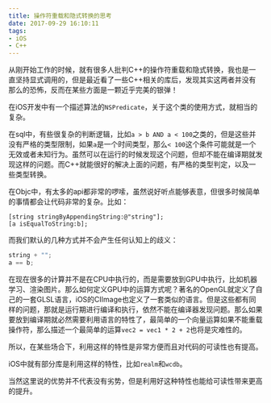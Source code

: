 ```yaml
---
title: 操作符重载和隐式转换的思考
date: 2017-09-29 16:10:11
tags:
- iOS
- C++
---
```


从刚开始工作的时候，就有很多人批判C++的操作符重载和隐式转换，我也是一直坚持显式调用的，但是最近看了一些C++相关的库后，发现其实这两者并没有那么的恐怖，反而在某些方面是一颗近乎完美的银弹！

<!--more-->

在iOS开发中有一个描述算法的`NSPredicate`，关于这个类的使用方式，就相当的复杂。

在sql中，有些很复杂的判断逻辑，比如`a > b AND a < 100`之类的，但是这些并没有严格的类型限制，如果`a`是一个时间类型，那么`< 100`这个条件可能就是一个无效或者未知行为。虽然可以在运行的时候发现这个问题，但却不能在编译期就发现这样的问题。而C++就能很好的解决上面的问题，有严格的类型判定，以及一些类型转换。

在Objc中，有太多的api都非常的啰嗦，虽然说好听点能够表意，但很多时候简单的事情都会让代码非常的复杂。比如：

```objc
[string stringByAppendingString:@"string"];
[a isEqualToString:b];
```

而我们默认的几种方式并不会产生任何认知上的歧义：

```c++
string + "";
a == b;
```

在现在很多的计算并不是在CPU中执行的，而是需要放到GPU中执行，比如机器学习、渲染图片。那么如何定义GPU中的运算方式呢？著名的OpenGL就定义了自己的一套GLSL语言，iOS的CIImage也定义了一套类似的语言。但是这些都有同样的问题，那就是运行期进行编译和执行，依然不能在编译器发现问题。那么如果要放到编译期就必然需要利用语言的特性了，最简单的一个向量运算如果不能重载操作符，那么描述一个最简单的运算`vec2 = vec1 * 2 + 2`也将是灾难性的。

所以，在某些场合下，利用这样的特性是非常方便而且对代码的可读性也有提高。

iOS中就有部分库是利用这样的特性，比如`realm`和`wcdb`。

当然这里说的优势并不代表没有劣势，但是利用好这种特性也能给可读性带来更高的提升。
